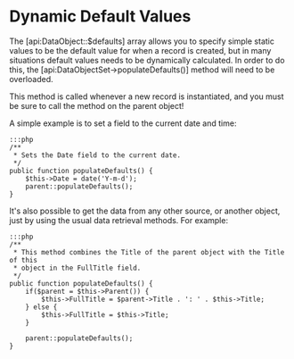 # Dynamic Default Values

The [api:DataObject::$defaults] array allows you to specify simple static values to be the default value for when a
record is created, but in many situations default values needs to be dynamically calculated. In order to do this, the
[api:DataObjectSet->populateDefaults()] method will need to be overloaded.

This method is called whenever a new record is instantiated, and you must be sure to call the method on the parent
object!

A simple example is to set a field to the current date and time:

	:::php
	/**
	 * Sets the Date field to the current date.
	 */
	public function populateDefaults() {
		$this->Date = date('Y-m-d');
		parent::populateDefaults();
	}

It's also possible to get the data from any other source, or another object, just by using the usual data retrieval
methods. For example:

	:::php
	/**
	 * This method combines the Title of the parent object with the Title of this
	 * object in the FullTitle field.
	 */
	public function populateDefaults() {
		if($parent = $this->Parent()) {
			$this->FullTitle = $parent->Title . ': ' . $this->Title;
		} else {
			$this->FullTitle = $this->Title;
		}

		parent::populateDefaults();
	}